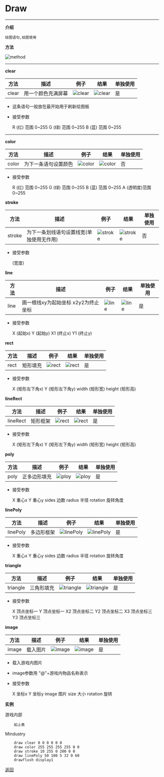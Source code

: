# Draw

---

**介绍**

    绘图语句,绘图使用
        
**方法**

![method](./Guide/img/draw.png)

---

**clear**

|方法|描述|例子|结果|单独使用|
|-- |-- |-- |-- |-- |
|clear|用一个颜色充满屏幕|![clear](./Guide/example/clear.png)|![clear](./Guide/img/clear.png)|是|

- 这条语句一般放在最开始用于刷新绘图板
- 接受参数

    R (红) 范围 0~255
    G (绿) 范围 0~255
    B (蓝) 范围 0~255

---

**color**

|方法|描述|例子|结果|单独使用|
|-- |-- |-- |-- |-- |
|color|为下一条语句设置颜色|![color](./Guide/example/color.png)|![color](./Guide/img/color.png)|否|

- 接受参数

    R   (红)    范围 0~255
    G   (绿)    范围 0~255
    B   (蓝)    范围 0~255
    A   (透明度)范围 0~255

**stroke**

|方法|描述|例子|结果|单独使用|
|-- |-- |-- |-- |-- |
|stroke|为下一条划线语句设置线宽(单独使用无作用)|![stroke](./Guide/example/stroke.png)|![stroke](./Guide/img/stroke.png)|否|

- 接受参数

    (宽度)

**line**

|方法|描述|例子|结果|单独使用|
|-- |-- |-- |-- |-- |
|line|画一根线xy为起始坐标 x2y2为终止坐标|![line](./Guide/example/line.png)|![line](./Guide/img/line.png)|是|

- 接受参数

    X   (起始x)
    Y   (起始y)
    X1  (终止x)
    Y1  (终止y)

**rect**

|方法|描述|例子|结果|单独使用|
|-- |-- |-- |-- |-- |
|rect|矩形填充|![rect](./Guide/example/rect.png)|![rect](./Guide/img/rect.png)|是|

- 接受参数

    X   (矩形左下角x)
    Y   (矩形左下角y)
    width   (矩形宽)
    height  (矩形高)

**lineRect**

|方法|描述|例子|结果|单独使用|
|-- |-- |-- |-- |-- |
|lineRect|矩形框架|![rect](./Guide/example/lineRect.png)|![rect](./Guide/img/lineRect.png)|是|

- 接受参数

    X   (矩形左下角x)
    Y   (矩形左下角y)
    width   (矩形宽)
    height  (矩形高)

**poly**

|方法|描述|例子|结果|单独使用|
|-- |-- |-- |-- |-- |
|poly|正多边形填充|![ploy](./Guide/example/poly.png)|![ploy](./Guide/img/poly.png)|是|

- 接受参数

    X   重心x
    Y   重心y
    sides   边数
    radius  半径
    rotation  旋转角度

**linePoly**

|方法|描述|例子|结果|单独使用|
|-- |-- |-- |-- |-- |
|linePoly|多边形框架|![linePoly](./Guide/example/linePoly.png)|![linePoly](./Guide/img/linePoly.png)|是|

- 接受参数

    X   重心x
    Y   重心y
    sides   边数
    radius  半径
    rotation  旋转角度

**triangle**

|方法|描述|例子|结果|单独使用|
|-- |-- |-- |-- |-- |
|triangle|三角形填充|![triangle](./Guide/example/triangle.png)|![triangle](./Guide/img/triangle.png)|是|

- 接受参数

    X   顶点坐标一
    Y   顶点坐标一
    X2  顶点坐标二
    Y2  顶点坐标二
    X3  顶点坐标三
    Y3  顶点坐标三

**image**

|方法|描述|例子|结果|单独使用|
|-- |-- |-- |-- |-- |
|image|载入图片|![image](./Guide/example/image.png)|![image](./Guide/img/image.png)|是|

- 载入游戏内图片
- image参数用 "@"+游戏内物品名称表示
- 接受参数

    X   坐标x
    Y   坐标y
    image   图片
    size    大小
    rotation    旋转

**实例**

游戏内部
```
    如上表
```
Mindustry
```
    draw clear 0 0 0 0 0 0
    draw color 255 255 255 255 0 0
    draw stroke 10 255 0 200 0 0
    draw linePoly 50 100 5 32 0 60
    drawflush display1
```


[返回](https://lanluz.github.io/)